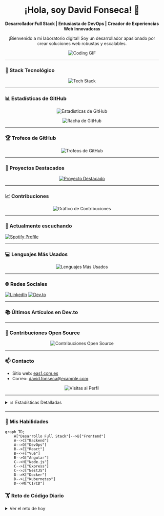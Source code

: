 <h1 align="center">
  ¡Hola, soy David Fonseca! 👋
</h1>

<p align="center">
  <strong>Desarrollador Full Stack | Entusiasta de DevOps | Creador de Experiencias Web Innovadoras</strong>
</p>

<p align="center">
  ¡Bienvenido a mi laboratorio digital! Soy un desarrollador apasionado por crear soluciones web robustas y escalables.
</p>


<p align="center">
  <img src="images/bg.gif" alt="Coding GIF" />
</p>

---

### 🚀 Stack Tecnológico

<p align="center">
  <img src="https://skillicons.dev/icons?i=js,ts,react,vue,angular,nodejs,express,nestjs,docker,kubernetes,aws,gcp,mongodb,postgres,redis" alt="Tech Stack" />
</p>

---

### 📊 Estadísticas de GitHub

<p align="center">
  <img src="https://github-readme-stats.vercel.app/api?username=DavidCreat&show_icons=true&theme=radical" alt="Estadísticas de GitHub" />
</p>

<p align="center">
  <img src="https://github-readme-streak-stats.herokuapp.com/?user=DavidCreat&theme=radical" alt="Racha de GitHub" />
</p>

---

### 🏆 Trofeos de GitHub

<p align="center">
  <img src="https://github-profile-trophy.vercel.app/?username=DavidCreat&theme=darkhub&no-frame=true&row=1&column=7" alt="Trofeos de GitHub" />
</p>

---

### 🌟 Proyectos Destacados

<p align="center">
  <a href="https://github.com/DavidCreat/Sistema-de-Gestion-Orgnizada">
    <img src="https://github-readme-stats.vercel.app/api/pin/?username=DavidCreat&repo=Sistema-de-Gestion-Orgnizada&theme=radical" alt="Proyecto Destacado" />
  </a>
</p>

---

### 📈 Contribuciones

<p align="center">
  <img src="https://github-readme-activity-graph.vercel.app/graph?username=DavidCreat&theme=react-dark&hide_border=true" alt="Gráfico de Contribuciones" />
</p>

---

### 🎵 Actualmente escuchando

[![Spotify Profile](https://spotify-github-profile.kittinanx.com/api/view.svg?uid=ytp4zazw91jvaybdwrk3bshd9&cover_image=true&theme=novatorem&show_offline=true&background_color=000000&interchange=true&bar_color=525252&bar_color_cover=false)](https://spotify-github-profile.kittinanx.com/api/view.svg?uid=ytp4zazw91jvaybdwrk3bshd9&redirect=true)


---

### 💻 Lenguajes Más Usados

<p align="center">
  <img src="https://github-readme-stats.vercel.app/api/top-langs/?username=DavidCreat&layout=compact&theme=radical" alt="Lenguajes Más Usados" />
</p>

---

### 🌐 Redes Sociales

  <a href="https://www.linkedin.com/in/david-fonseca-635a3b2a9/" target="_blank"><img src="https://img.shields.io/badge/LinkedIn-%230077B5.svg?&style=for-the-badge&logo=linkedin&logoColor=white" alt="LinkedIn" /></a>
  <a href="https://dev.to/davidcreat" target="_blank"><img src="https://img.shields.io/badge/DEV.TO-%230A0A0A.svg?&style=for-the-badge&logo=dev.to&logoColor=white" alt="Dev.to" /></a>
</p>

---

### 📚 Últimos Artículos en Dev.to

<!-- BLOG-POST-LIST:START -->
<!-- BLOG-POST-LIST:END -->

---

### 🤝 Contribuciones Open Source

<p align="center">
  <img src="https://github-contributor-stats.vercel.app/api?username=DavidCreat&limit=5&theme=radical&combine_all_yearly_contributions=true" alt="Contribuciones Open Source" />
</p>

---

### 📫 Contacto

- Sitio web: [eas1.com.es](https://eas1.com.es)
- Correo: [david.fonseca@example.com](mailto:david.fonseca@example.com)

<p align="center">
  <img src="https://komarev.com/ghpvc/?username=DavidCreat&label=Visitas%20al%20Perfil&color=blueviolet&style=flat" alt="Visitas al Perfil" />
</p>

---

<details>
  <summary>📊 Estadísticas Detalladas</summary>
  
  ### Wakatime Stats
  
  <img src="https://github-readme-stats.vercel.app/api/wakatime?username=DavidCreat&theme=radical" alt="Wakatime Stats" />
  
  ### Contribuciones por Hora del Día
  
  <img src="https://github-profile-summary-cards.vercel.app/api/cards/productive-time?username=DavidCreat&theme=radical" alt="Contribuciones por Hora" />
</details>


---

### 🎨 Mis Habilidades

```mermaid title="Habilidades de David Fonseca" type="diagram"
graph TD;
    A["Desarrollo Full Stack"]-->B["Frontend"]
    A-->C["Backend"]
    A-->D["DevOps"]
    B-->E["React"]
    B-->F["Vue"]
    B-->G["Angular"]
    C-->H["Node.js"]
    C-->I["Express"]
    C-->J["NestJS"]
    D-->K["Docker"]
    D-->L["Kubernetes"]
    D-->M["CI/CD"]
```
### 🏋️ Reto de Código Diario

<details>
<summary>Ver el reto de hoy</summary>

```
js project="Reto Diario" file="reto-del-dia.js" type="nodejs"
function fibonacci(n) {
  if (n <= 1) return n;
  return fibonacci(n - 1) + fibonacci(n - 2);
}

console.log("Los primeros 10 números de Fibonacci son:");
for (let i = 0; i < 10; i++) {
  console.log(fibonacci(i));
}
```
